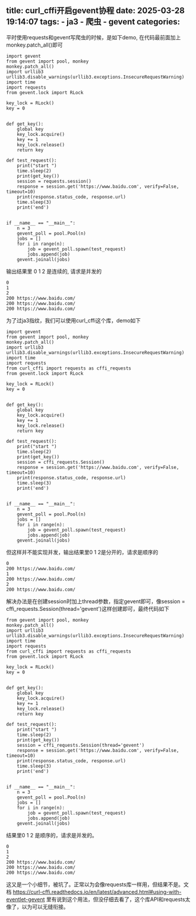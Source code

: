 title: curl_cffi开启gevent协程
date: 2025-03-28 19:14:07
tags:
    - ja3
    - 爬虫
    - gevent
categories:
---
平时使用requests和gevent写爬虫的时候，是如下demo, 在代码最前面加上monkey.patch_all()即可

```
import gevent
from gevent import pool, monkey
monkey.patch_all()
import urllib3
urllib3.disable_warnings(urllib3.exceptions.InsecureRequestWarning)
import time
import requests
from gevent.lock import RLock

key_lock = RLock()
key = 0


def get_key():
    global key
    key_lock.acquire()
    key += 1
    key_lock.release()
    return key

def test_request():
    print("start ")
    time.sleep(2)
    print(get_key())
    session = requests.session()
    response = session.get('https://www.baidu.com', verify=False, timeout=10)
    print(response.status_code, response.url)
    time.sleep(3)
    print('end')


if __name__ == "__main__":
    n = 3
    gevent_poll = pool.Pool(n)
    jobs = []
    for i in range(n):
        job = gevent_poll.spawn(test_request)
        jobs.append(job)
    gevent.joinall(jobs)
```

输出结果里 0 1 2 是连续的, 请求是并发的

```
0
1
2
200 https://www.baidu.com/
200 https://www.baidu.com/
200 https://www.baidu.com/
```

为了过ja3指纹，我们可以使用curl_cffi这个库，demo如下

```
import gevent
from gevent import pool, monkey
monkey.patch_all()
import urllib3
urllib3.disable_warnings(urllib3.exceptions.InsecureRequestWarning)
import time
import requests
from curl_cffi import requests as cffi_requests
from gevent.lock import RLock

key_lock = RLock()
key = 0


def get_key():
    global key
    key_lock.acquire()
    key += 1
    key_lock.release()
    return key

def test_request():
    print("start ")
    time.sleep(2)
    print(get_key())
    session = cffi_requests.Session()
    response = session.get('https://www.baidu.com', verify=False, timeout=10)
    print(response.status_code, response.url)
    time.sleep(3)
    print('end')


if __name__ == "__main__":
    n = 3
    gevent_poll = pool.Pool(n)
    jobs = []
    for i in range(n):
        job = gevent_poll.spawn(test_request)
        jobs.append(job)
    gevent.joinall(jobs)
```

但这样并不能实现并发，输出结果里0 1 2是分开的，请求是顺序的

```
0
200 https://www.baidu.com/
1
200 https://www.baidu.com/
2
200 https://www.baidu.com/
```

解决办法是在创建session时加上thread参数，指定gevent即可，像session = cffi_requests.Session(thread='gevent')这样创建即可，最终代码如下

```
from gevent import pool, monkey
monkey.patch_all()
import urllib3
urllib3.disable_warnings(urllib3.exceptions.InsecureRequestWarning)
import time
import requests
from curl_cffi import requests as cffi_requests
from gevent.lock import RLock

key_lock = RLock()
key = 0


def get_key():
    global key
    key_lock.acquire()
    key += 1
    key_lock.release()
    return key

def test_request():
    print("start ")
    time.sleep(2)
    print(get_key())
    session = cffi_requests.Session(thread='gevent')
    response = session.get('https://www.baidu.com', verify=False, timeout=10)
    print(response.status_code, response.url)
    time.sleep(3)
    print('end')


if __name__ == "__main__":
    n = 3
    gevent_poll = pool.Pool(n)
    jobs = []
    for i in range(n):
        job = gevent_poll.spawn(test_request)
        jobs.append(job)
    gevent.joinall(jobs)
```
结果里0 1 2 是顺序的，请求是并发的。

```
0
1
2
200 https://www.baidu.com/
200 https://www.baidu.com/
200 https://www.baidu.com/
```

这又是一个小细节，被坑了。正常以为会像requests库一样用，但结果不是。文档 https://curl-cffi.readthedocs.io/en/latest/advanced.html#using-with-eventlet-gevent 里有说到这个用法，但没仔细去看了，这个库API和requests太像了，以为可以无缝衔接。
